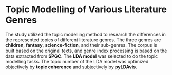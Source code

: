# Topic Modelling of Various Literature Genres
The study utilized the topic modelling method to research the differences in the represented topics of different literature genres. The three genres are **children**, **fantasy**, **science-fiction**, and their sub-genres. The corpus is built based on the original texts, and genre index processing is based on the data extracted from **SPGC**. The **LDA model** was selected to do the topic modelling tasks. The topic number of the LDA model was optimized objectively by **topic coherence** and subjectively by **pyLDAvis**.
